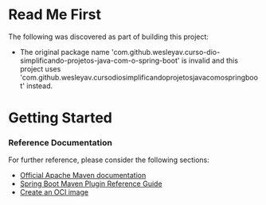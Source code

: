 # Read Me First
The following was discovered as part of building this project:

* The original package name 'com.github.wesleyav.curso-dio-simplificando-projetos-java-com-o-spring-boot' is invalid and this project uses 'com.github.wesleyav.cursodiosimplificandoprojetosjavacomospringboot' instead.

# Getting Started

### Reference Documentation
For further reference, please consider the following sections:

* [Official Apache Maven documentation](https://maven.apache.org/guides/index.html)
* [Spring Boot Maven Plugin Reference Guide](https://docs.spring.io/spring-boot/docs/2.7.2/maven-plugin/reference/html/)
* [Create an OCI image](https://docs.spring.io/spring-boot/docs/2.7.2/maven-plugin/reference/html/#build-image)

